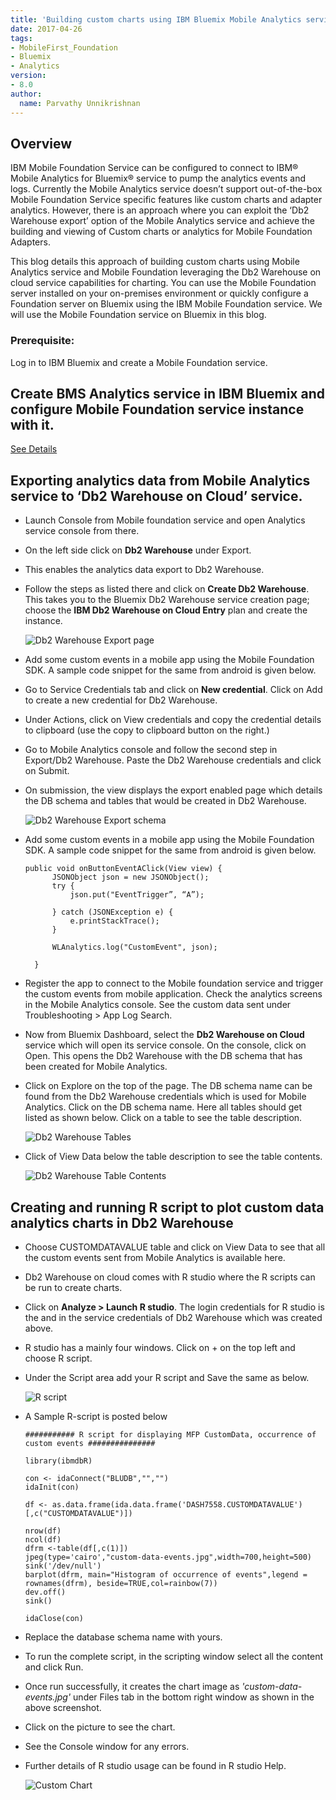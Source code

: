 ```yaml
---
title: 'Building custom charts using IBM Bluemix Mobile Analytics service and IBM Mobile Foundation Service.'
date: 2017-04-26
tags:
- MobileFirst_Foundation
- Bluemix
- Analytics
version:
- 8.0
author:
  name: Parvathy Unnikrishnan
---
```

## Overview
IBM Mobile Foundation Service can be configured to connect to IBM® Mobile Analytics for Bluemix® service to pump the analytics events and logs. Currently the Mobile Analytics service doesn’t support out-of-the-box Mobile Foundation Service specific features like custom charts and adapter analytics.  However, there is an approach where you can exploit the ‘Db2 Warehouse export’ option of the Mobile Analytics service and achieve the building and viewing of Custom charts or analytics for Mobile Foundation Adapters.

This blog details this approach of building custom charts using Mobile Analytics service and Mobile Foundation leveraging the Db2 Warehouse on cloud service capabilities for charting. You can use the Mobile Foundation server installed on your on-premises environment or quickly configure a Foundation server on Bluemix using the IBM Mobile Foundation service. We will use the Mobile Foundation service on Bluemix in this blog.

### Prerequisite:
Log in to IBM Bluemix and create a Mobile Foundation service.


## Create BMS Analytics service in IBM Bluemix and configure Mobile Foundation service instance with it.
[See Details](https://mobilefirstplatform.ibmcloud.com/blog/2016/07/11/analytics-bm-service/)


## Exporting analytics data from Mobile Analytics service to ‘Db2 Warehouse on Cloud’ service.

- Launch Console from Mobile foundation service and open Analytics service console from there.
- On the left side click on **Db2 Warehouse** under Export.
- This enables the analytics data export to Db2 Warehouse.
- Follow the steps as listed there and click on **Create Db2 Warehouse**. This takes you to the Bluemix Db2 Warehouse service creation page; choose the **IBM Db2 Warehouse on Cloud Entry** plan and create the instance.

  ![Db2 Warehouse Export page]({{site.baseurl}}/assets/blog/2017-04-26-custom-charts-using-analytics-and-dashdb-analytics-service/db2-warehouse-export-page.png)
- Add some custom events in a mobile app using the Mobile Foundation SDK. A sample code snippet for the same from android is given below.

- Go to Service Credentials tab and click on **New credential**. Click on Add to create a new credential for Db2 Warehouse.
- Under Actions, click on View credentials and copy the credential details to clipboard (use the copy to clipboard button on the right.)
- Go to Mobile Analytics console and follow the second step in Export/Db2 Warehouse. Paste the Db2 Warehouse credentials and click on Submit.
- On submission, the view displays the export enabled page which details the DB schema and tables that would be created in Db2 Warehouse.

  ![Db2 Warehouse Export schema]({{site.baseurl}}/assets/blog/2017-04-26-custom-charts-using-analytics-and-dashdb-analytics-service/dashdb-export.png)
- Add some custom events in a mobile app using the Mobile Foundation SDK. A sample code snippet for the same from android is given below.

  ```
  public void onButtonEventAClick(View view) {
        JSONObject json = new JSONObject();
        try {
            json.put("EventTrigger”, “A”);

        } catch (JSONException e) {
            e.printStackTrace();
        }

        WLAnalytics.log("CustomEvent", json);

    }
    ```
- Register the app to connect to the Mobile foundation service and trigger the custom events from mobile application. Check the analytics screens in the Mobile Analytics console. See the custom data sent under Troubleshooting > App Log Search.
- Now from Bluemix Dashboard, select the **Db2 Warehouse on Cloud** service which will open its service console.  On the console, click on Open. This opens the Db2 Warehouse with the DB schema that has been created for Mobile Analytics.
- Click on Explore on the top of the page. The DB schema name can be found from the Db2 Warehouse credentials which is used for Mobile Analytics. Click on the DB schema name. Here all tables should get listed as shown below. Click on a table to see the table description.

  ![Db2 Warehouse Tables]({{site.baseurl}}/assets/blog/2017-04-26-custom-charts-using-analytics-and-dashdb-analytics-service/db2-warehouse-tables.png)

- Click of View Data below the table description to see the table contents.

  ![Db2 Warehouse Table Contents]({{site.baseurl}}/assets/blog/2017-04-26-custom-charts-using-analytics-and-dashdb-analytics-service/db2-warehouse-table-content.png)

## Creating and running R script to plot custom data analytics charts in Db2 Warehouse

- Choose CUSTOMDATAVALUE table and click on View Data to see that all the custom events sent from Mobile Analytics is available here.
- Db2 Warehouse on cloud comes with R studio where the R scripts can be run to create charts.
- Click on **Analyze > Launch R studio**. The login credentials for R studio is the _<username>_ and _<password>_  in the service credentials of Db2 Warehouse which was created above.
- R studio has a mainly four windows. Click on + on the top left and choose R script.
- Under the Script area add your R script and Save the same as below.

  ![R script]({{site.baseurl}}/assets/blog/2017-04-26-custom-charts-using-analytics-and-dashdb-analytics-service/r-script-screen.png)

- A Sample R-script is posted below

  ```
  ########### R script for displaying MFP CustomData, occurrence of custom events ###############

  library(ibmdbR)

  con <- idaConnect("BLUDB","","")
  idaInit(con)

  df <- as.data.frame(ida.data.frame('DASH7558.CUSTOMDATAVALUE')[,c("CUSTOMDATAVALUE")])

  nrow(df)
  ncol(df)
  dfrm <-table(df[,c(1)])
  jpeg(type='cairo',"custom-data-events.jpg",width=700,height=500)
  sink('/dev/null')
  barplot(dfrm, main="Histogram of occurrence of events",legend = rownames(dfrm), beside=TRUE,col=rainbow(7))
  dev.off()
  sink()

  idaClose(con)
  ```
- Replace the database schema name with yours.
- To run the complete script, in the scripting window select all the content and click Run.
- Once run successfully, it creates the chart image as _'custom-data-events.jpg'_ under Files tab in the bottom right window as shown in the above screenshot.
- Click on the picture to see the chart.
- See the Console window for any errors.
- Further details of R studio usage can be found in R studio Help.

  ![Custom Chart]({{site.baseurl}}/assets/blog/2017-04-26-custom-charts-using-analytics-and-dashdb-analytics-service/custom-chart.png)
